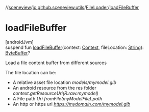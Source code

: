 //[sceneview](../../../index.md)/[io.github.sceneview.utils](../index.md)/[FileLoader](index.md)/[loadFileBuffer](load-file-buffer.md)

# loadFileBuffer

[androidJvm]\
suspend fun [loadFileBuffer](load-file-buffer.md)(context: [Context](https://developer.android.com/reference/kotlin/android/content/Context.html), fileLocation: [String](https://kotlinlang.org/api/latest/jvm/stdlib/kotlin/-string/index.html)): [ByteBuffer](https://docs.oracle.com/javase/8/docs/api/java/nio/ByteBuffer.html)?

Load a file content buffer from different sources

The file location can be:

- 
   A relative asset file location *models/mymodel.glb*
- 
   An android resource from the res folder *context.getResourceUri(R.raw.mymodel)*
- 
   A File path *Uri.fromFile(myModelFile).path*
- 
   An http or https url *https://mydomain.com/mymodel.glb*
